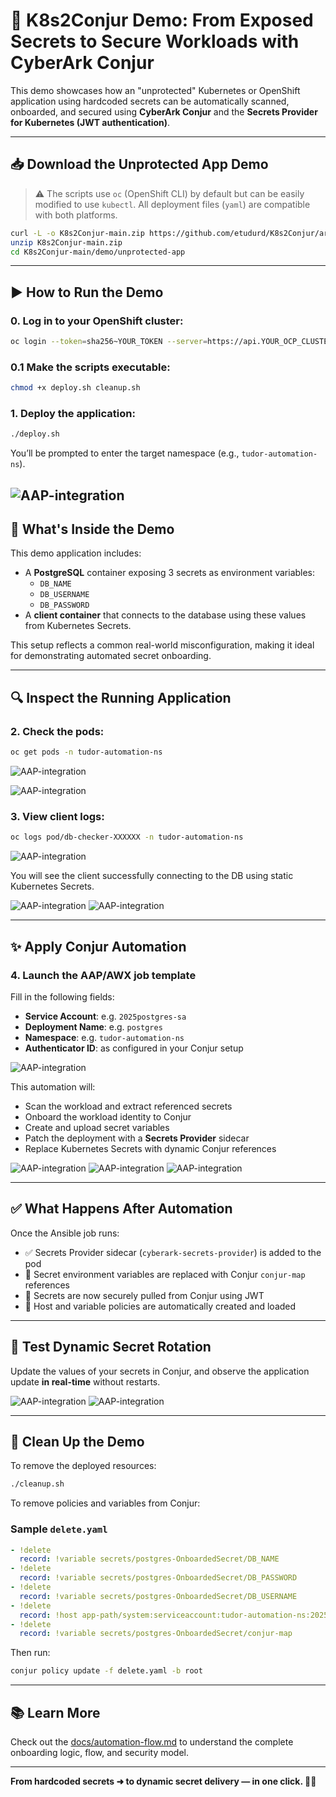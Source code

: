 # 🔐 K8s2Conjur Demo: From Exposed Secrets to Secure Workloads with CyberArk Conjur

This demo showcases how an "unprotected" Kubernetes or OpenShift application using hardcoded secrets can be automatically scanned, onboarded, and secured using **CyberArk Conjur** and the **Secrets Provider for Kubernetes (JWT authentication)**.

---

## 📥 Download the Unprotected App Demo

> ⚠️ The scripts use `oc` (OpenShift CLI) by default but can be easily modified to use `kubectl`. All deployment files (`yaml`) are compatible with both platforms.

```bash
curl -L -o K8s2Conjur-main.zip https://github.com/etudurd/K8s2Conjur/archive/refs/heads/main.zip
unzip K8s2Conjur-main.zip
cd K8s2Conjur-main/demo/unprotected-app
```

---

## ▶️ How to Run the Demo

### 0. Log in to your OpenShift cluster:

```bash
oc login --token=sha256~YOUR_TOKEN --server=https://api.YOUR_OCP_CLUSTER:6443
```

### 0.1 Make the scripts executable:

```bash
chmod +x deploy.sh cleanup.sh
```

### 1. Deploy the application:

```bash
./deploy.sh
```

You’ll be prompted to enter the target namespace (e.g., `tudor-automation-ns`).

![AAP-integration](/docs/images/uc1.png)
---

## 🧪 What's Inside the Demo

This demo application includes:

- A **PostgreSQL** container exposing 3 secrets as environment variables:
  - `DB_NAME`
  - `DB_USERNAME`
  - `DB_PASSWORD`
- A **client container** that connects to the database using these values from Kubernetes Secrets.

This setup reflects a common real-world misconfiguration, making it ideal for demonstrating automated secret onboarding.

---

## 🔍 Inspect the Running Application

### 2. Check the pods:

```bash
oc get pods -n tudor-automation-ns
```
 ![AAP-integration](/docs/images/uc2.png)

![AAP-integration](/docs/images/uc3.png)

### 3. View client logs:

```bash
oc logs pod/db-checker-XXXXXX -n tudor-automation-ns
```

![AAP-integration](/docs/images/uc4.png)

You will see the client successfully connecting to the DB using static Kubernetes Secrets.

![AAP-integration](/docs/images/uc5.png)
![AAP-integration](/docs/images/uc6.png)

---

## ✨ Apply Conjur Automation

### 4. Launch the AAP/AWX job template

Fill in the following fields:

- **Service Account**: e.g. `2025postgres-sa`
- **Deployment Name**: e.g. `postgres`
- **Namespace**: e.g. `tudor-automation-ns`
- **Authenticator ID**: as configured in your Conjur setup

![AAP-integration](/docs/images/uc7.png)

This automation will:
- Scan the workload and extract referenced secrets
- Onboard the workload identity to Conjur
- Create and upload secret variables
- Patch the deployment with a **Secrets Provider** sidecar
- Replace Kubernetes Secrets with dynamic Conjur references

![AAP-integration](/docs/images/uc8.png)
![AAP-integration](/docs/images/uc9.png)
![AAP-integration](/docs/images/uc10.png)

---

## ✅ What Happens After Automation

Once the Ansible job runs:

- ✅ Secrets Provider sidecar (`cyberark-secrets-provider`) is added to the pod
- 🔄 Secret environment variables are replaced with Conjur `conjur-map` references
- 🔐 Secrets are now securely pulled from Conjur using JWT
- 📜 Host and variable policies are automatically created and loaded

---

## 🔁 Test Dynamic Secret Rotation

Update the values of your secrets in Conjur, and observe the application update **in real-time** without restarts.

![AAP-integration](/docs/images/uc11.png)
![AAP-integration](/docs/images/uc12.png)

---

## 🧹 Clean Up the Demo

To remove the deployed resources:

```bash
./cleanup.sh
```

To remove policies and variables from Conjur:

### Sample `delete.yaml`

```yaml
- !delete 
  record: !variable secrets/postgres-OnboardedSecret/DB_NAME
- !delete 
  record: !variable secrets/postgres-OnboardedSecret/DB_PASSWORD
- !delete
  record: !variable secrets/postgres-OnboardedSecret/DB_USERNAME
- !delete
  record: !host app-path/system:serviceaccount:tudor-automation-ns:2025postgres-sa
- !delete
  record: !variable secrets/postgres-OnboardedSecret/conjur-map
```

Then run:

```bash
conjur policy update -f delete.yaml -b root
```

---

## 📚 Learn More

Check out the [docs/automation-flow.md](../docs/automation-flow.md) to understand the complete onboarding logic, flow, and security model.

---

**From hardcoded secrets ➜ to dynamic secret delivery — in one click. 🔐🚀**
